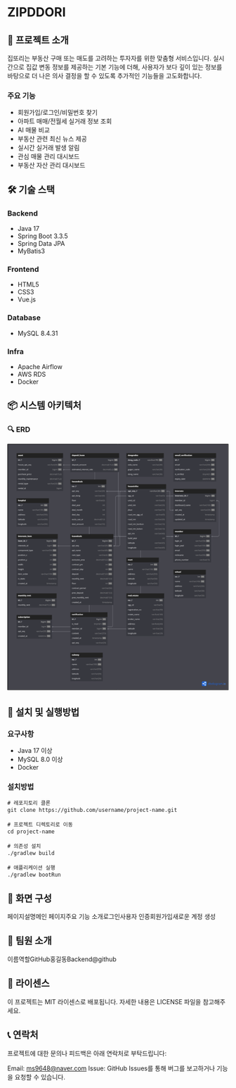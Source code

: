 # ZIPDDORI

## 📖 프로젝트 소개
집또리는 부동산 구매 또는 매도를 고려하는 투자자를 위한 맞춤형 서비스입니다. 실시간으로 집값 변동 정보를 제공하는 기본 기능에 더해, 사용자가 보다 깊이 있는 정보를 바탕으로 더 나은 의사 결정을 할 수 있도록 추가적인 기능들을 고도화합니다.

### 주요 기능

- 회원가입/로그인/비밀번호 찾기
- 아파트 매매/전월세 실거래 정보 조회
- AI 매물 비교
- 부동산 관련 최신 뉴스 제공
- 실시간 실거래 발생 알림
- 관심 매물 관리 대시보드
- 부동산 자산 관리 대시보드

## 🛠 기술 스택
### Backend

- Java 17
- Spring Boot 3.3.5
- Spring Data JPA
- MyBatis3

### Frontend
 
- HTML5
- CSS3
- Vue.js

### Database

- MySQL 8.4.31

### Infra

- Apache Airflow
- AWS RDS
- Docker

## 📦 시스템 아키텍처

### 🔍 ERD
![](./ERD.png)

## 🚀 설치 및 실행방법
### 요구사항

- Java 17 이상
- MySQL 8.0 이상
- Docker

### 설치방법
```
# 레포지토리 클론
git clone https://github.com/username/project-name.git

# 프로젝트 디렉토리로 이동
cd project-name

# 의존성 설치
./gradlew build

# 애플리케이션 실행
./gradlew bootRun
```


## 📱 화면 구성
페이지설명메인 페이지주요 기능 소개로그인사용자 인증회원가입새로운 계정 생성

## 👥 팀원 소개
이름역할GitHub홍길동Backend@github

## 📜 라이센스
이 프로젝트는 MIT 라이센스로 배포됩니다. 자세한 내용은 LICENSE 파일을 참고해주세요.

## 📞 연락처
프로젝트에 대한 문의나 피드백은 아래 연락처로 부탁드립니다:

Email: ms9648@naver.com
Issue: GitHub Issues를 통해 버그를 보고하거나 기능을 요청할 수 있습니다.
